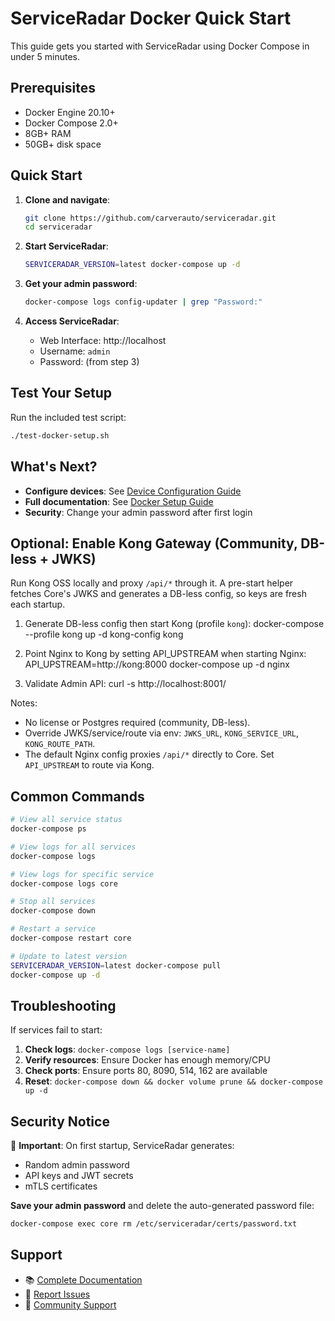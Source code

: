 # ServiceRadar Docker Quick Start

This guide gets you started with ServiceRadar using Docker Compose in under 5 minutes.

## Prerequisites

- Docker Engine 20.10+
- Docker Compose 2.0+
- 8GB+ RAM
- 50GB+ disk space

## Quick Start

1. **Clone and navigate**:
   ```bash
   git clone https://github.com/carverauto/serviceradar.git
   cd serviceradar
   ```

2. **Start ServiceRadar**:
   ```bash
   SERVICERADAR_VERSION=latest docker-compose up -d
   ```

3. **Get your admin password**:
   ```bash
   docker-compose logs config-updater | grep "Password:"
   ```

4. **Access ServiceRadar**:
   - Web Interface: http://localhost
   - Username: `admin`
   - Password: (from step 3)

## Test Your Setup

Run the included test script:
```bash
./test-docker-setup.sh
```

## What's Next?

- **Configure devices**: See [Device Configuration Guide](docs/docs/device-configuration.md)
- **Full documentation**: See [Docker Setup Guide](docs/docs/docker-setup.md)
- **Security**: Change your admin password after first login

## Optional: Enable Kong Gateway (Community, DB-less + JWKS)

Run Kong OSS locally and proxy `/api/*` through it. A pre-start helper fetches Core's JWKS and generates a DB-less config, so keys are fresh each startup.

1) Generate DB-less config then start Kong (profile `kong`):
   docker-compose --profile kong up -d kong-config kong

2) Point Nginx to Kong by setting API_UPSTREAM when starting Nginx:
   API_UPSTREAM=http://kong:8000 docker-compose up -d nginx

3) Validate Admin API:
   curl -s http://localhost:8001/

Notes:
- No license or Postgres required (community, DB-less).
- Override JWKS/service/route via env: `JWKS_URL`, `KONG_SERVICE_URL`, `KONG_ROUTE_PATH`.
- The default Nginx config proxies `/api/*` directly to Core. Set `API_UPSTREAM` to route via Kong.


## Common Commands

```bash
# View all service status
docker-compose ps

# View logs for all services
docker-compose logs

# View logs for specific service
docker-compose logs core

# Stop all services
docker-compose down

# Restart a service
docker-compose restart core

# Update to latest version
SERVICERADAR_VERSION=latest docker-compose pull
docker-compose up -d
```

## Troubleshooting

If services fail to start:

1. **Check logs**: `docker-compose logs [service-name]`
2. **Verify resources**: Ensure Docker has enough memory/CPU
3. **Check ports**: Ensure ports 80, 8090, 514, 162 are available
4. **Reset**: `docker-compose down && docker volume prune && docker-compose up -d`

## Security Notice

🔐 **Important**: On first startup, ServiceRadar generates:
- Random admin password
- API keys and JWT secrets
- mTLS certificates

**Save your admin password** and delete the auto-generated password file:
```bash
docker-compose exec core rm /etc/serviceradar/certs/password.txt
```

## Support

- 📚 [Complete Documentation](docs/docs/)
- 🐛 [Report Issues](https://github.com/carverauto/serviceradar/issues)
- 💬 [Community Support](https://github.com/carverauto/serviceradar/discussions)
